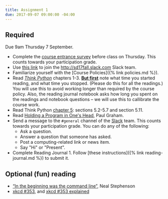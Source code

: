 ```yaml
---
title: Assignment 1
due: 2017-09-07 09:00:00 -04:00
---
```


## Required

Due 9am Thursday 7 September.

* Complete the [course entrance survey](https://goo.gl/forms/JHSocQE14iEVBnHc2) before class on Thursday. This counts towards your participation grade.
* Use [this link](https://join.slack.com/t/sd17fall/shared_invite/MjMzOTgyNjM5OTA5LTE1MDQxMDA3NDktYTQzMzg5OGUyZg) to join the <http://sd17fall.slack.com> Slack team.
* Familiarize yourself with the [Course Policies]({% link policies.md %}).
* Read [_Think Python_](http://greenteapress.com/wp/think-python-2e/) chapters 1-3. [**But first**](https://www.youtube.com/watch?v=UcaWQZlPXgQ) note what time you started reading, and what time you stopped. (Please do this for all the readings.) You will use this to avoid working longer than required by the course policy. Also, the reading journal notebook asks how long you spent on the readings and notebook questions – we will use this to callibrate the course work.
* Read Think Python [chapter 5](http://greenteapress.com/thinkpython2/html/thinkpython2006.html): sections 5.2-5.7 and section 5.11.
* Read [Holding a Program in One's Head](http://paulgraham.com/head.html), Paul Graham.
* Send a message to the `#general` channel of the [Slack](http://sd17fall.slack.com) team. This counts towards your participation grade. You can do any of the following:
  * Ask a question.
  * Answer a question that someone has asked.
  * Post a computing-related link or news item.
  * Say "Hi" or "Present".
* Complete Reading Journal 1. Follow [these instructions]({% link reading-journal.md %}) to submit it.

## Optional (fun) reading

* [“In the beginning was the command line”](http://www.mit.edu/~yandros/doc/command.txt), Neal Stephenson
* [xkcd #353](https://xkcd.com/353/), and [xkcd #353 explained](https://www.explainxkcd.com/wiki/index.php/353:_Python)

